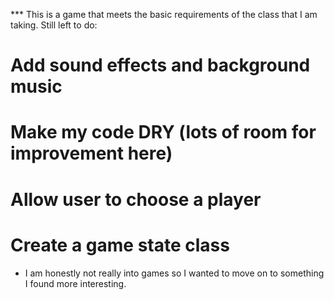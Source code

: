 *** This is a game that meets the basic requirements of the class that I am taking. Still left to do:

# Add sound effects and background music

# Make my code DRY (lots of room for improvement here)

# Allow user to choose a player

# Create a game state class

* I am honestly not really into games so I wanted to move on to something I found more interesting. 